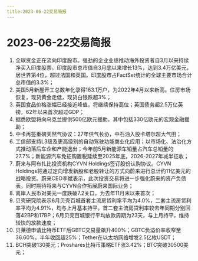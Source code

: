 ```yaml
---
title:2023-06-22交易简报
---
```

# 2023-06-22交易简报
1. 全球资金正在流向印度股市。强劲的企业业绩推动海外投资者自3月以来持续净买入印度股票。印度股市总市值自3月底以来增长13%，达到3.4万亿美元，居世界第4位，超过法国和英国。印度股市占FactSet统计的全球主要市场合计总市值的3.3%；
2. 美国5月新屋开工总数年化录得163.1万户，为2022年4月以来新高。住房市场恢复，现货黄金走低，现货白银跌超3%；
3. 英国食品价格涨幅已经接近峰值，将继续保持高位；英国债务超2.5万亿英镑，62年以来首次超过GDP；
4. 据悉欧盟将向乌克兰提供500亿欧元援助，其中包括330亿欧元的宏观金融援助；
5. 中卡再签重磅天然气协议：27年供气长协，中石油入股卡塔尔超大气田；
6. 工信部支持L3级及更高级别的自动驾驶功能商业化应用；以市场化、法治化方式推动落后车企和产能退出；今年前5月新能源车销量占汽车总销量的27.7%；新能源汽车免征购置税延续至2025年底，2026-2027年减半征收；
7. 蔚来与阿布扎比投资机构CYVN Holdings签订股份认购协议。CYVN Holdings将通过定向增发新股和老股转让的方式向蔚来进行总计约11亿美元的战略投资。蔚来CEO李斌表示，此次投资交易将进一步强化蔚来的资产负债表。同时期待将来与CYVN合作拓展蔚来国际业务；
8. 离岸人民币对美元一度跌破7.2关口，为去年11月末以来首次；
9. 贝壳研究院表示6月贝壳百城首套主流房贷利率平均为4.0%，二套主流房贷利率平均为4.91%，均与上月基本持平。首二套主流房贷利率较去年同期分别回落42BP和17BP；6月贝壳百城银行平均放款周期为23天，与上月持平，维持较快的放款速度；
10. 贝莱德申请比特币ETF后GBTC交易量飙升400%；GBTC负溢价率收窄至36.60%，半年收回超25%；Tether在以太坊网络增发2.5亿枚USDT；
11. BCH突破130美元；Proshares比特币策略ETF涨3.42%；BTC突破30500美元；